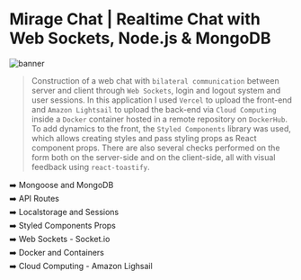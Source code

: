 # Mirage Chat | Realtime Chat with Web Sockets, Node.js & MongoDB

![banner](banner.png)

> Construction of a web chat with `bilateral communication` between server and client through `Web Sockets`, login and logout system and user sessions.
> In this application I used `Vercel` to upload the front-end and `Amazon Lightsail` to upload the back-end via `Cloud Computing` inside a `Docker` container
> hosted in a remote repository on `DockerHub`. To add dynamics to the front, the `Styled Components` library was used, which allows creating
> styles and pass styling props as React component props. There are also several checks performed on the form both on the server-side and on the
> client-side, all with visual feedback using `react-toastify`.
 
:arrow_right: Mongoose and MongoDB <br />
:arrow_right: API Routes <br />
:arrow_right: Localstorage and Sessions <br />
:arrow_right: Styled Components Props <br />
:arrow_right: Web Sockets - Socket.io <br />
:arrow_right: Docker and Containers <br />
:arrow_right: Cloud Computing - Amazon Lighsail <br />
